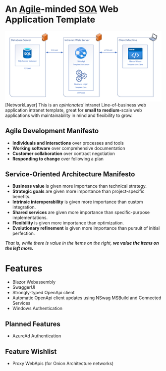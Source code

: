 

# An [Agile](https://en.wikipedia.org/wiki/Agile_software_development)-minded [SOA](https://en.wikipedia.org/wiki/Service-oriented_architecture)  Web Application Template
![NetworkLayer](assets/diagrams/NetworkLayer.png)
[NetworkLayer]
This is an *opinionated* intranet Line-of-business web application intranet template, great for **small to medium**-scale web applications with maintainability in mind and flexibility to grow.
  
  ## Agile Development Manifesto
  - **Individuals and interactions** over processes and tools
  - **Working software** over comprehensive documentation
  - **Customer collaboration** over contract negotiation
  - **Responding to change** over following a plan

## Service-Oriented Architecture Manifesto
  - **Business value** is given more importance than technical strategy.
  - **Strategic goals** are given more importance than project-specific benefits.
  - **Intrinsic interoperability** is given more importance than custom integration.
  - **Shared services** are given more importance than specific-purpose implementations.
  - **Flexibility** is given more importance than optimization.
  - **Evolutionary refinement** is given more importance than pursuit of initial perfection.

  *That is, while there is value in the items on the right, **we value the items on the left more.***

# Features
- Blazor Webassembly
- SwaggerUI
- Strongly-typed OpenApi client
- Automatic OpenApi client updates using NSwag MSBuild and Connected Services
- Windows Authentication

## Planned Features
- AzureAd Authentication

## Feature Wishlist
- Proxy WebApis (for Onion Architecture networks)
